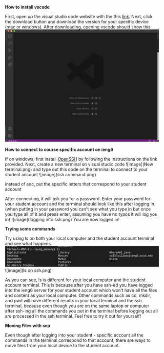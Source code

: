 **How to install vscode**

First, open up the visual studio code website with the this [link](https://code.visualstudio.com/).
Next, click the download button and download the version for your specific device (mac or windows).
After downloading, opening vscode should show this ![image](vscode.png)

**How to connect to course specific account on ieng6**

If on windows, first install [OpenSSH](https://docs.microsoft.com/en-us/windows-server/administration/openssh/openssh_install_firstuse) by following the instructions on the link provided. Next, create a new terminal on visual studio code ![image](New terminal.png) and type out this code on the terminal to connect to your student account ![image](ssh command.png)

instead of aoc, put the specific letters that correspond to your student account

After connecting, it will ask you for a password. Enter your password for your student account and the terminal should look like this after logging in. (when putting in your password you can't see what you type in but once you type all of it and press enter, assuming you have no typos it will log you in) ![image](logging into ssh.png) 
You are now logged in!

**Trying some commands**

Try using ls on both your local computer and the student account terminal and see what happens. ![image](ls.png) ![image](ls on ssh.png)

As you can see, ls is different for your local computer and the student account terminal. This is because after you have ssh-ed you have logged into the ieng6 server for your student account which won't have all the files and content as your local computer. Other commands such as cd, mkdir, and pwd will have different results in your local terminal and the ssh terminal, because even though you are on the same laptop or computer after ssh-ing all the commands you put in the terminal before logging out all are processed in the ssh terminal. Feel free to try it out for yourself!

**Moving Files with scp**

Even though after logging into your student - specific account all the commands in the terminal correspond to that account, there are ways to move files from your local device to the student account. 
